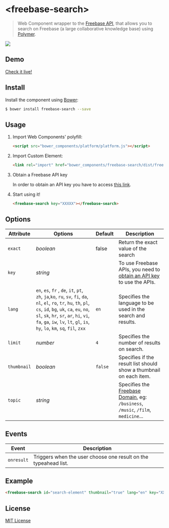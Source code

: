 # &lt;freebase-search&gt;

> Web Component wrapper to the [Freebase API](https://developers.google.com/freebase/), that allows you to search on Freebase (a large collaborative knowledge base) using [Polymer](http://www.polymer-project.org/).

![](http://f.cl.ly/items/222C0V1v252f190f2d0z/ezgif.com-gif-maker.gif)

## Demo

[Check it live!](http://cesarwbr.github.io/freebase-search/)

## Install

Install the component using [Bower](http://bower.io/):

```sh
$ bower install freebase-search --save
```

## Usage

1. Import Web Components' polyfill:

    ```html
    <script src="bower_components/platform/platform.js"></script>
    ```

2. Import Custom Element:

    ```html
    <link rel="import" href="bower_components/freebase-search/dist/freebase-search.html">
    ```

3. Obtain a Freebase API key

    In order to obtain an API key you have to access [this link](https://code.google.com/apis/console).

4. Start using it!

    ```html
    <freebase-search key="XXXXX"></freebase-search>
    ```

## Options

Attribute  | Options        | Default             | Description
---        | ---            | ---                 | ---
`exact`    | *boolean*      | false               | Return the exact value of the search
`key`      | *string*       |                     | To use Freebase APIs, you need to [obtain an API key](https://code.google.com/apis/console) to use the APIs.
`lang`     | `en`, `es`, `fr` , `de`, `it`, `pt`, `zh`, `ja`,`ko`, `ru`, `sv`, `fi`, `da`, `nl`, `el`, `ro`, `tr`, `hu`, `th`, `pl`, `cs`, `id`, `bg`, `uk`, `ca`, `eu`, `no`, `sl`, `sk`, `hr`, `sr`, `ar`, `hi`, `vi`, `fa`, `ga`, `iw`, `lv`, `lt`, `gl`, `is`, `hy`, `lo`, `km`, `sq`, `fil`, `zxx`    | `en`    | Specifies the language to be used in the search and results.
`limit`    | *number*       | `4`                 | Specifies the number of results on search.
`thumbnail`| *boolean*      | `false`             | Specifies if the result list should show a thumbnail on each item.
`topic`    | *string*       |                     | Specifies the [Freebase Domain](https://developers.google.com/freebase/guide/basic_concepts#domains), eg: `/business`, `/music`, `/film`, `medicine`...


## Events

Event      | Description
---        | ---
`onresult` | Triggers when the user choose one result on the typeahead list.

## Example

```html
<freebase-search id="search-element" thumbnail="true" lang="en" key="XXXXX"></freebase-search>
```

## License

[MIT License](http://opensource.org/licenses/MIT)

